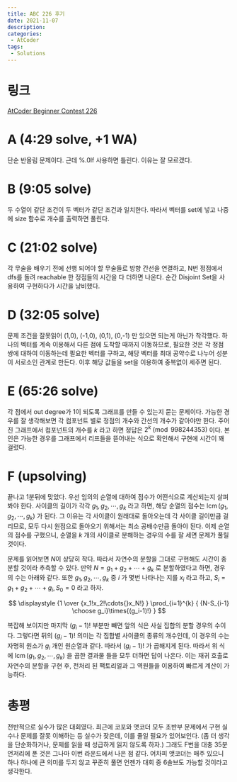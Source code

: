 ```yaml
---
title: ABC 226 후기
date: 2021-11-07
description:
categories:
 - AtCoder
tags:
 - Solutions
---
```

# 링크
[AtCoder Beginner Contest 226](https://atcoder.jp/contests/abc226)

# A (4:29 solve, +1 WA)
단순 반올림 문제이다. 근데 %.0lf 사용하면 틀린다. 이유는 잘 모르겠다.   

# B (9:05 solve)
두 수열이 같단 조건이 두 벡터가 같단 조건과 일치한다. 따라서 벡터를 set에 넣고 나중에 size 함수로 개수를 출력하면 풀린다.   

# C (21:02 solve)
각 무술을 배우기 전에 선행 되어야 할 무술들로 방향 간선을 연결하고, N번 정점에서 dfs를 돌려 reachable 한 정점들의 시간을 다 더하면 나온다. 순간 Disjoint Set을 사용하여 구현하다가 시간을 낭비했다.   

# D (32:05 solve)
문제 조건을 잘못읽어 (1,0), (-1,0), (0,1), (0,-1) 만 있으면 되는게 아닌가 착각했다. 하나의 벡터를 계속 이용해서 다른 점에 도착할 때까지 이동하므로, 필요한 것은 각 정점 쌍에 대하여 이동하는데 필요한 벡터를 구하고, 해당 벡터를 최대 공약수로 나누어 성분이 서로소인 관계로 만든다. 이후 해당 값들을 set을 이용하여 중복없이 세주면 된다.   

# E (65:26 solve)
각 점에서 out degree가 1이 되도록 그래프를 만들 수 있는지 묻는 문제이다. 가능한 경우를 잘 생각해보면 각 컴포넌트 별로 정점의 개수와 간선의 개수가 같아야만 한다. 주어진 그래프에서 컴포넌트의 개수를 $k$ 라고 하면 정답은 $2^k\pmod{998244353}$ 이다. 본인은 가능한 경우를 그래프에서 리프들을 뜯어내는 식으로 확인해서 구현에 시간이 꽤 걸렸다.   

# F (upsolving)
끝나고 1분뒤에 맞았다. 우선 임의의 순열에 대하여 점수가 어떤식으로 계산되는지 살펴봐야 한다. 사이클의 길이가 각각 $g_1, g_2, \cdots{}, g_k$ 라고 하면, 해당 순열의 점수는 $\operatorname{lcm}(g_1, g_2, \cdots{}, g_k)$ 가 된다. 그 이유는 각 사이클이 원래대로 돌아오는데 각 사이클 길이만큼 걸리므로, 모두 다시 원점으로 돌아오기 위해서는 최소 공배수만큼 돌아야 된다. 이제 순열의 점수를 구했으니, 순열을 $k$ 개의 사이클로 분해하는 경우의 수를 잘 세면 문제가 풀릴 것이다.   

문제를 읽어보면 $N$이 상당히 작다. 따라서 자연수의 분할을 그대로 구현해도 시간이 충분할 것이라 추측할 수 있다. 만약 $N=g_1+g_2+\cdots{}+g_k$ 로 분할하였다고 하면, 경우의 수는 아래와 같다. 또한 $g_1, g_2, \cdots{}, g_k$ 중 $i$ 가 몇번 나타나는 지를 $x_i$ 라고 하고, $S_i=g_1+g_2+\cdots{}+g_i, S_0=0$ 라고 하자.   

$$ \displaystyle {1 \over {x_1!x_2!\cdots{}x_N!} } \prod_{i=1}^{k} { {N-S_{i-1} \choose g_i}\times{(g_i-1)!} } $$

복잡해 보이지만 마지막 $(g_i-1)!$ 부분만 빼면 앞의 식은 사실 집합의 분할 경우의 수이다. 그렇다면 뒤의 $(g_i-1)!$ 의미는 각 집합별 사이클의 종류의 개수인데, 이 경우의 수는 자명히 원소가 $g_i$ 개인 원순열과 같다. 따라서 $(g_i-1)!$ 가 곱해지게 된다. 따라서 위 식에 $\operatorname{lcm}(g_1, g_2, \cdots{}, g_k)$ 을 곱한 결과물 들을 모두 더하면 답이 나온다. 이는 재귀 호출로 자연수의 분할을 구현 후, 전처리 된 팩토리얼과 그 역원들을 이용하여 빠르게 계산이 가능하다.   

# 총평
전반적으로 실수가 많은 대회였다. 최근에 코포와 앳코더 모두 초반부 문제에서 구현 실수나 문제를 잘못 이해하는 등 실수가 잦은데, 이를 줄일 필요가 있어보인다. (좀 더 생각을 단순화하거나, 문제를 읽을 때 성급하게 읽지 않도록 하자.) 그래도 F번을 대충 35분 언저리에 푼 것은 그나마 이번 라운드에서 나은 점 같다. 어차피 앳코더는 매주 있으니 하나 하나에 큰 의미를 두지 않고 꾸준히 풀면 언젠가 대회 중 6솔브도 가능할 것이라고 생각한다.